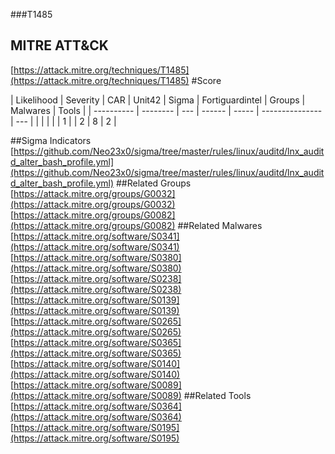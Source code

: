 ###T1485
## MITRE ATT&CK
[https://attack.mitre.org/techniques/T1485](https://attack.mitre.org/techniques/T1485)
#Score

| Likelihood | Severity | CAR | Unit42 | Sigma | Fortiguardintel | Groups | Malwares | Tools |
| ---------- | -------- | --- | ------ | ----- | --------------- | ---  |
 |   |   |   |   | 1 |   | 2 | 8 | 2 |

##Sigma Indicators
[https://github.com/Neo23x0/sigma/tree/master/rules/linux/auditd/lnx_auditd_alter_bash_profile.yml](https://github.com/Neo23x0/sigma/tree/master/rules/linux/auditd/lnx_auditd_alter_bash_profile.yml)
[]()
##Related Groups
[https://attack.mitre.org/groups/G0032](https://attack.mitre.org/groups/G0032)
[https://attack.mitre.org/groups/G0082](https://attack.mitre.org/groups/G0082)
[]()
##Related Malwares
[https://attack.mitre.org/software/S0341](https://attack.mitre.org/software/S0341)
[https://attack.mitre.org/software/S0380](https://attack.mitre.org/software/S0380)
[https://attack.mitre.org/software/S0238](https://attack.mitre.org/software/S0238)
[https://attack.mitre.org/software/S0139](https://attack.mitre.org/software/S0139)
[https://attack.mitre.org/software/S0265](https://attack.mitre.org/software/S0265)
[https://attack.mitre.org/software/S0365](https://attack.mitre.org/software/S0365)
[https://attack.mitre.org/software/S0140](https://attack.mitre.org/software/S0140)
[https://attack.mitre.org/software/S0089](https://attack.mitre.org/software/S0089)
[]()
##Related Tools
[https://attack.mitre.org/software/S0364](https://attack.mitre.org/software/S0364)
[https://attack.mitre.org/software/S0195](https://attack.mitre.org/software/S0195)
[]()
